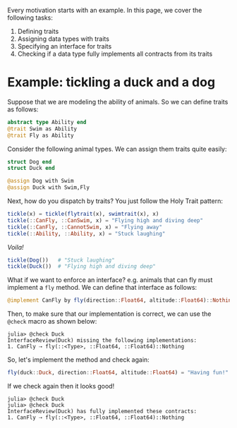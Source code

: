 Every motivation starts with an example.  In this page, we cover the following tasks:

1. Defining traits
2. Assigning data types with traits
3. Specifying an interface for traits
4. Checking if a data type fully implements all contracts from its traits

# Example: tickling a duck and a dog

Suppose that we are modeling the ability of animals.  So we can define traits as follows:

```julia
abstract type Ability end
@trait Swim as Ability
@trait Fly as Ability
```

Consider the following animal types. We can assign them traits quite easily:

```julia
struct Dog end
struct Duck end

@assign Dog with Swim
@assign Duck with Swim,Fly
```

Next, how do you dispatch by traits?  You just follow the Holy Trait pattern:

```julia
tickle(x) = tickle(flytrait(x), swimtrait(x), x)
tickle(::CanFly, ::CanSwim, x) = "Flying high and diving deep"
tickle(::CanFly, ::CannotSwim, x) = "Flying away"
tickle(::Ability, ::Ability, x) = "Stuck laughing"
```

*Voila!*

```julia
tickle(Dog())   # "Stuck laughing"
tickle(Duck())  # "Flying high and diving deep"
```

What if we want to enforce an interface? e.g. animals that can fly must
implement a `fly` method.  We can define that interface as follows:

```julia
@implement CanFly by fly(direction::Float64, altitude::Float64)::Nothing
```

Then, to make sure that our implementation is correct, we can use the `@check`
macro as shown below:

```
julia> @check Duck
InterfaceReview(Duck) missing the following implementations:
1. CanFly ⇢ fly(::<Type>, ::Float64, ::Float64)::Nothing
```

So, let's implement the method and check again:

```julia
fly(duck::Duck, direction::Float64, altitude::Float64) = "Having fun!"
```

If we check again then it looks good!

```
julia> @check Duck
julia> @check Duck
InterfaceReview(Duck) has fully implemented these contracts:
1. CanFly ⇢ fly(::<Type>, ::Float64, ::Float64)::Nothing
```
